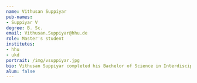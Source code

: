 ```yaml
---
name: Vithusan Suppiyar
pub-names:
- Suppiyar V
degree: B. Sc.
email: Vithusan.Suppiyar@hhu.de
role: Master's student
institutes:
- hhu
- ukd
portrait: /img/vsuppiyar.jpg
bio: Vithusan Suppiyar completed his Bachelor of Science in Interdisciplinary Natural Sciences with a focus on Biology at the Heinrich-Heine-University Düsseldorf in 2022. He wrote his bachelor’s thesis "Genome-wide identification and characterization of SET-domain containing genes in Solanum tuberosum" under the supervision of Dr. Venkata Suresh Bonthala and Prof. Dr. Benjamin Stich at the Institute of Quantitative Genetics and Genomics of Plants. He joined Prof. Dr. Marschall’s group as a Master’s student at the University Hospital Düsseldorf. His research interests include pipeline development, cancer genomics, long read isoform sequencing, and the expression of these cancer-associated isoforms in the human reference genomes GRCh38 and T2T-CHM13.
alum: false
---
```

